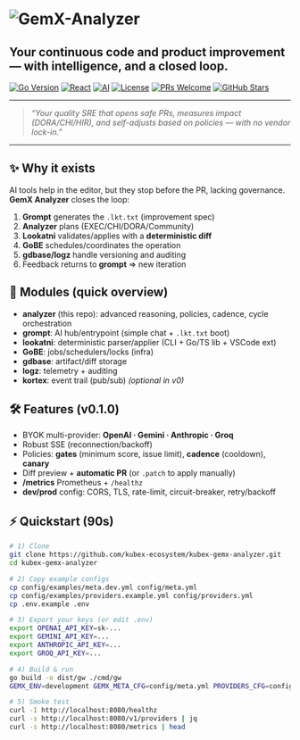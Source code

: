 # ![GemX-Analyzer](/docs/assets/images/top_banner_md_a.png)

## **Your continuous code and product improvement — with intelligence, and a closed loop.**

[![Go Version](https://img.shields.io/badge/Go-1.25+-blue.svg)](https://golang.org)
[![React](https://img.shields.io/badge/React-19+-blue.svg)](https://reactjs.org)
[![AI](https://img.shields.io/badge/AI-Enabled-blue.svg)](https://github.com/kubex-ecosystem/analyzer)
[![License](https://img.shields.io/badge/License-MIT-green.svg)](https://github.com/kubex-ecosystem/analyzer/blob/main/LICENSE)
[![PRs Welcome](https://img.shields.io/badge/PRs-welcome-brightgreen.svg)](development/contributing.md)
[![GitHub Stars](https://img.shields.io/github/stars/kubex-ecosystem/grompt?style=social)](https://github.com/kubex-ecosystem/analyzer/stargazers)

---

> _“Your quality SRE that opens safe PRs, measures impact (DORA/CHI/HIR), and self-adjusts based on policies — with no vendor lock-in.”_

---

## ✨ Why it exists

AI tools help in the editor, but they stop before the PR, lacking governance. **GemX Analyzer** closes the loop:

1) **Grompt** generates the `.lkt.txt` (improvement spec)
2) **Analyzer** plans (EXEC/CHI/DORA/Community)
3) **Lookatni** validates/applies with a **deterministic diff**
4) **GoBE** schedules/coordinates the operation
5) **gdbase/logz** handle versioning and auditing
6) Feedback returns to **grompt** ⇒ new iteration

## 🧩 Modules (quick overview)

- **analyzer** (this repo): advanced reasoning, policies, cadence, cycle orchestration
- **grompt**: AI hub/entrypoint (simple chat + `.lkt.txt` boot)
- **lookatni**: deterministic parser/applier (CLI + Go/TS lib + VSCode ext)
- **GoBE**: jobs/schedulers/locks (infra)
- **gdbase**: artifact/diff storage
- **logz**: telemetry + auditing
- **kortex**: event trail (pub/sub) _(optional in v0)_

## 🛠️ Features (v0.1.0)

- BYOK multi-provider: **OpenAI · Gemini · Anthropic · Groq**
- Robust SSE (reconnection/backoff)
- Policies: **gates** (minimum score, issue limit), **cadence** (cooldown), **canary**
- Diff preview + **automatic PR** (or `.patch` to apply manually)
- **/metrics** Prometheus + `/healthz`
- **dev/prod** config: CORS, TLS, rate-limit, circuit-breaker, retry/backoff

## ⚡ Quickstart (90s)

```bash
# 1) Clone
git clone https://github.com/kubex-ecosystem/kubex-gemx-analyzer.git
cd kubex-gemx-analyzer

# 2) Copy example configs
cp config/examples/meta.dev.yml config/meta.yml
cp config/examples/providers.example.yml config/providers.yml
cp .env.example .env

# 3) Export your keys (or edit .env)
export OPENAI_API_KEY=sk-...
export GEMINI_API_KEY=...
export ANTHROPIC_API_KEY=...
export GROQ_API_KEY=...

# 4) Build & run
go build -o dist/gw ./cmd/gw
GEMX_ENV=development GEMX_META_CFG=config/meta.yml PROVIDERS_CFG=config/providers.yml ./dist/gw

# 5) Smoke test
curl -I http://localhost:8080/healthz
curl -s http://localhost:8080/v1/providers | jq
curl -s http://localhost:8080/metrics | head

```
